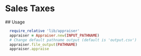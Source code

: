 # Sales Taxes

## Usage

```ruby
  require_relative 'lib/appraiser'
  appraiser = Appraiser.new(INPUT_PATHNAME)
  # Change default pathname output (default is 'output.csv')
  appraiser.file_output(PATHNAME)
  appraiser.appraise
```